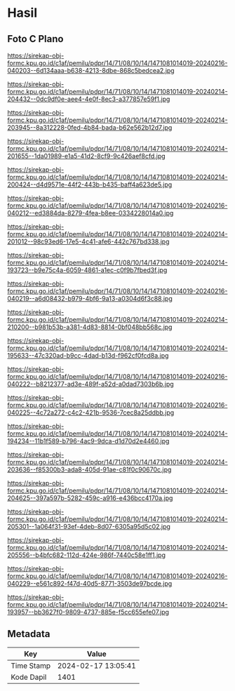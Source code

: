 # Hasil

## Foto C Plano

https://sirekap-obj-formc.kpu.go.id/c1af/pemilu/pdpr/14/71/08/10/14/1471081014019-20240216-040203--6d134aaa-b638-4213-8dbe-868c5bedcea2.jpg

https://sirekap-obj-formc.kpu.go.id/c1af/pemilu/pdpr/14/71/08/10/14/1471081014019-20240214-204432--0dc9df0e-aee4-4e0f-8ec3-a377857e59f1.jpg

https://sirekap-obj-formc.kpu.go.id/c1af/pemilu/pdpr/14/71/08/10/14/1471081014019-20240214-203945--8a312228-0fed-4b84-bada-b62e562b12d7.jpg

https://sirekap-obj-formc.kpu.go.id/c1af/pemilu/pdpr/14/71/08/10/14/1471081014019-20240214-201655--1da01989-e1a5-41d2-8cf9-9c426aef8cfd.jpg

https://sirekap-obj-formc.kpu.go.id/c1af/pemilu/pdpr/14/71/08/10/14/1471081014019-20240214-200424--d4d9571e-44f2-443b-b435-baff4a623de5.jpg

https://sirekap-obj-formc.kpu.go.id/c1af/pemilu/pdpr/14/71/08/10/14/1471081014019-20240216-040212--ed3884da-8279-4fea-b8ee-0334228014a0.jpg

https://sirekap-obj-formc.kpu.go.id/c1af/pemilu/pdpr/14/71/08/10/14/1471081014019-20240214-201012--98c93ed6-17e5-4c41-afe6-442c767bd338.jpg

https://sirekap-obj-formc.kpu.go.id/c1af/pemilu/pdpr/14/71/08/10/14/1471081014019-20240214-193723--b9e75c4a-6059-4861-a1ec-c0f9b7fbed3f.jpg

https://sirekap-obj-formc.kpu.go.id/c1af/pemilu/pdpr/14/71/08/10/14/1471081014019-20240216-040219--a6d08432-b979-4bf6-9a13-a0304d6f3c88.jpg

https://sirekap-obj-formc.kpu.go.id/c1af/pemilu/pdpr/14/71/08/10/14/1471081014019-20240214-210200--b981b53b-a381-4d83-8814-0bf048bb568c.jpg

https://sirekap-obj-formc.kpu.go.id/c1af/pemilu/pdpr/14/71/08/10/14/1471081014019-20240214-195633--47c320ad-b9cc-4dad-b13d-f962cf0fcd8a.jpg

https://sirekap-obj-formc.kpu.go.id/c1af/pemilu/pdpr/14/71/08/10/14/1471081014019-20240216-040222--b8212377-ad3e-489f-a52d-a0dad7303b6b.jpg

https://sirekap-obj-formc.kpu.go.id/c1af/pemilu/pdpr/14/71/08/10/14/1471081014019-20240216-040225--4c72a272-c4c2-421b-9536-7cec8a25ddbb.jpg

https://sirekap-obj-formc.kpu.go.id/c1af/pemilu/pdpr/14/71/08/10/14/1471081014019-20240214-194234--11b1f589-b796-4ac9-9dca-d1d70d2e4460.jpg

https://sirekap-obj-formc.kpu.go.id/c1af/pemilu/pdpr/14/71/08/10/14/1471081014019-20240214-203636--f85300b3-ada8-405d-91ae-c81f0c90670c.jpg

https://sirekap-obj-formc.kpu.go.id/c1af/pemilu/pdpr/14/71/08/10/14/1471081014019-20240214-204625--397a597b-5282-459c-a916-e436bcc4170a.jpg

https://sirekap-obj-formc.kpu.go.id/c1af/pemilu/pdpr/14/71/08/10/14/1471081014019-20240214-205301--1a064f31-93ef-4deb-8d07-6305a95d5c02.jpg

https://sirekap-obj-formc.kpu.go.id/c1af/pemilu/pdpr/14/71/08/10/14/1471081014019-20240214-205556--b4bfc682-112d-424e-986f-7440c58e1ff1.jpg

https://sirekap-obj-formc.kpu.go.id/c1af/pemilu/pdpr/14/71/08/10/14/1471081014019-20240216-040229--e561c892-f47d-40d5-8771-3503de97bcde.jpg

https://sirekap-obj-formc.kpu.go.id/c1af/pemilu/pdpr/14/71/08/10/14/1471081014019-20240214-193957--bb3627f0-9809-4737-885e-f5cc655efe07.jpg


## Metadata

| Key        | Value               |
| ---------- | ------------------- |
| Time Stamp | 2024-02-17 13:05:41 |
| Kode Dapil | 1401                |



